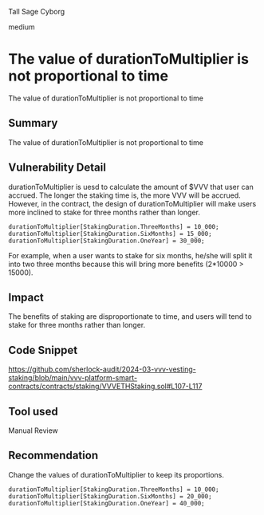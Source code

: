 Tall Sage Cyborg

medium

# The value of durationToMultiplier is not proportional to time

The value of durationToMultiplier is not proportional to time

## Summary

The value of durationToMultiplier is not proportional to time

## Vulnerability Detail

durationToMultiplier is uesd to calculate the amount of $VVV that user can accrued. The longer the staking time is, the more VVV will be accrued. However, in the contract, the design of durationToMultiplier will make users more inclined to stake  for three months rather than longer. 

```solidity
durationToMultiplier[StakingDuration.ThreeMonths] = 10_000;
durationToMultiplier[StakingDuration.SixMonths] = 15_000;
durationToMultiplier[StakingDuration.OneYear] = 30_000;
```

For example, when a user wants to stake for six months, he/she will split it into two three months because this will bring more benefits (2*10000 > 15000).

## Impact

The benefits of staking are disproportionate to time, and users will tend to stake for three months rather than longer.

## Code Snippet

https://github.com/sherlock-audit/2024-03-vvv-vesting-staking/blob/main/vvv-platform-smart-contracts/contracts/staking/VVVETHStaking.sol#L107-L117

## Tool used

Manual Review

## Recommendation

Change the values of durationToMultiplier to keep its proportions.

```solidity
durationToMultiplier[StakingDuration.ThreeMonths] = 10_000;
durationToMultiplier[StakingDuration.SixMonths] = 20_000;
durationToMultiplier[StakingDuration.OneYear] = 40_000;
```